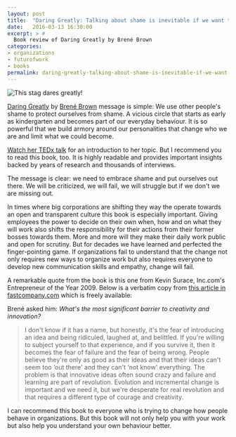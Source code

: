 ```yaml
---
layout: post
title:  "Daring Greatly: Talking about shame is inevitable if we want to change"
date:   2016-03-13 16:30:00
excerpt: > # 
  Book review of Daring Greatly by Brené Brown 
categories:
- organizations
- futurofwork
- books
permalink: daring-greatly-talking-about-shame-is-inevitable-if-we-want-to-change
---
```


![This stag dares greatly!](https://c2.staticflickr.com/2/1657/24452049152_37be3821a8_o.jpg)

[Daring Greatly](http://amzn.to/22dttpm) by [Brené Brown](https://twitter.com/brenebrown) 
message is simple: We use other people's shame to protect ourselves from 
shame. A vicious circle that starts as early as kindergarten and becomes 
part of our everyday behaviour. It is so powerful that we build armory 
around our personalities that change who we are and limit what we could 
become.
 
[Watch her TEDx talk](https://www.youtube.com/watch?v=iCvmsMzlF7o) for
an introduction to her topic. But I recommend you to read this book, 
too. It is highly readable and provides important insights backed by
years of research and thousands of interviews. 

The message is clear: we need to embrace shame and put ourselves out 
there. We will be criticized, we will fail, we will struggle but if we
don't we are missing out. 

In times where big corporations are shifting they way the operate 
towards an open and transparent culture this book is especially 
important. Giving employees the power to decide on their own when, how
and on what they will work also shifts the responsibility for their 
actions from their former bosses towards them. More and more will they
make their daily work public and open for scrutiny. But for decades
we have learned and perfected the finger-pointing game. If organizations
fail to understand that the change not only requires new ways to 
organize work but also requires everyone to develop new communication
skills and empathy, change will fail.

A remarkable quote from the book is this one from Kevin Surace, Inc.com's
Entrepreneur of the Year 2009. Below is a verbatim copy from 
[this article in fastcompany.com](http://www.fastcompany.com/3001239/3-ways-kill-your-companys-idea-stifling-shame-culture)
which is freely available:

Brené asked him: *What's the most significant barrier to creativity and 
innovation?*

> I don't know if it has a name, but honestly, it's the fear of 
> introducing an idea and being ridiculed, laughed at, and belittled. 
> If you're willing to subject yourself to that experience, and if you 
> survive it, then it becomes the fear of failure and the fear of being 
> wrong. People believe they're only as good as their ideas and that 
> their ideas can't seem too ‘out there' and they can't ‘not know' 
> everything. The problem is that innovative ideas often sound crazy and 
> failure and learning are part of revolution. Evolution and incremental 
> change is important and we need it, but we're desperate for real 
> revolution and that requires a different type of courage and 
> creativity.

I can recommend this book to everyone who is trying to change how people 
behave in organizations. But this book will not only help you with your 
work but also help you understand your own behaviour better.
